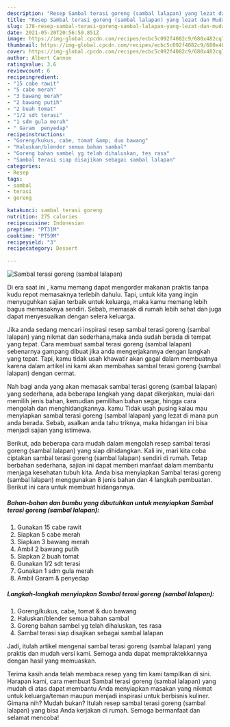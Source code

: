 ```yaml
---
description: "Resep Sambal terasi goreng (sambal lalapan) yang lezat dan Mudah Dibuat"
title: "Resep Sambal terasi goreng (sambal lalapan) yang lezat dan Mudah Dibuat"
slug: 178-resep-sambal-terasi-goreng-sambal-lalapan-yang-lezat-dan-mudah-dibuat
date: 2021-05-20T20:56:59.851Z
image: https://img-global.cpcdn.com/recipes/ecbc5c092f4082c9/680x482cq70/sambal-terasi-goreng-sambal-lalapan-foto-resep-utama.jpg
thumbnail: https://img-global.cpcdn.com/recipes/ecbc5c092f4082c9/680x482cq70/sambal-terasi-goreng-sambal-lalapan-foto-resep-utama.jpg
cover: https://img-global.cpcdn.com/recipes/ecbc5c092f4082c9/680x482cq70/sambal-terasi-goreng-sambal-lalapan-foto-resep-utama.jpg
author: Albert Cannon
ratingvalue: 3.6
reviewcount: 6
recipeingredient:
- "15 cabe rawit"
- "5 cabe merah"
- "3 bawang merah"
- "2 bawang putih"
- "2 buah tomat"
- "1/2 sdt terasi"
- "1 sdm gula merah"
- " Garam  penyedap"
recipeinstructions:
- "Goreng/kukus, cabe, tomat &amp; duo bawang"
- "Haluskan/blender semua bahan sambal"
- "Goreng bahan sambel yg telah dihaluskan, tes rasa"
- "Sambal terasi siap disajikan sebagai sambal lalapan"
categories:
- Resep
tags:
- sambal
- terasi
- goreng

katakunci: sambal terasi goreng 
nutrition: 275 calories
recipecuisine: Indonesian
preptime: "PT31M"
cooktime: "PT59M"
recipeyield: "3"
recipecategory: Dessert

---
```



![Sambal terasi goreng (sambal lalapan)](https://img-global.cpcdn.com/recipes/ecbc5c092f4082c9/680x482cq70/sambal-terasi-goreng-sambal-lalapan-foto-resep-utama.jpg)

Di era  saat ini , kamu memang dapat mengorder makanan praktis tanpa kudu repot memasaknya terlebih dahulu. Tapi, untuk kita yang ingin menyuguhkan sajian terbaik untuk keluarga, maka kamu memang lebih bagus memasaknya sendiri. Sebab, memasak di rumah lebih sehat dan juga dapat menyesuaikan dengan selera keluarga.

Jika anda sedang mencari inspirasi resep sambal terasi goreng (sambal lalapan) yang nikmat dan sederhana,maka anda sudah berada di tempat yang tepat. Cara membuat sambal terasi goreng (sambal lalapan)  sebenarnya gampang dibuat jika anda mengerjakannya dengan langkah yang tepat. Tapi, kamu tidak usah khawatir akan gagal dalam membuatnya 
karena dalam artikel ini kami akan membahas sambal terasi goreng (sambal lalapan) dengan cermat.  



Nah bagi anda yang akan memasak sambal terasi goreng (sambal lalapan) yang sederhana, ada beberapa langkah yang dapat dikerjakan, mulai dari memilih jenis bahan, kemudian pemilihan bahan segar, hingga cara mengolah dan menghidangkannya. kamu Tidak usah pusing kalau mau menyiapkan sambal terasi goreng (sambal lalapan) yang lezat di mana pun anda berada. Sebab, asalkan anda  tahu triknya, maka hidangan ini bisa menjadi sajian yang istimewa.

Berikut, ada beberapa cara mudah dalam mengolah resep sambal terasi goreng (sambal lalapan) yang siap dihidangkan. Kali ini, mari kita coba ciptakan sambal terasi goreng (sambal lalapan) sendiri di rumah. Tetap berbahan sederhana, sajian ini dapat memberi manfaat dalam membantu menjaga kesehatan tubuh kita. Anda bisa menyiapkan Sambal terasi goreng (sambal lalapan) menggunakan 8 jenis bahan dan 4 langkah pembuatan. Berikut ini cara untuk membuat hidangannya.

<!--inarticleads1-->

##### Bahan-bahan dan bumbu yang dibutuhkan untuk menyiapkan Sambal terasi goreng (sambal lalapan):

1. Gunakan 15 cabe rawit
1. Siapkan 5 cabe merah
1. Siapkan 3 bawang merah
1. Ambil 2 bawang putih
1. Siapkan 2 buah tomat
1. Gunakan 1/2 sdt terasi
1. Gunakan 1 sdm gula merah
1. Ambil  Garam &amp; penyedap




<!--inarticleads2-->

##### Langkah-langkah menyiapkan Sambal terasi goreng (sambal lalapan):

1. Goreng/kukus, cabe, tomat &amp; duo bawang
1. Haluskan/blender semua bahan sambal
1. Goreng bahan sambel yg telah dihaluskan, tes rasa
1. Sambal terasi siap disajikan sebagai sambal lalapan




Jadi, itulah artikel mengenai  sambal terasi goreng (sambal lalapan)  yang praktis dan mudah versi kami. Semoga anda dapat mempraktekkannya dengan hasil yang memuaskan. 

Terima kasih anda telah membaca resep yang tim kami tampilkan di sini. Harapan kami, cara membuat  Sambal terasi goreng (sambal lalapan) yang mudah di atas dapat membantu Anda menyiapkan masakan yang nikmat untuk keluarga/teman maupun menjadi inspirasi untuk berbisnis kuliner. Gimana nih? Mudah bukan? Itulah resep sambal terasi goreng (sambal lalapan) yang bisa Anda kerjakan di rumah. Semoga bermanfaat dan selamat mencoba!

